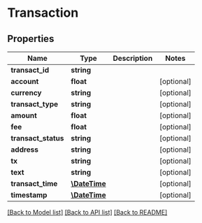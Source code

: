 # Transaction

## Properties
Name | Type | Description | Notes
------------ | ------------- | ------------- | -------------
**transact_id** | **string** |  | 
**account** | **float** |  | [optional] 
**currency** | **string** |  | [optional] 
**transact_type** | **string** |  | [optional] 
**amount** | **float** |  | [optional] 
**fee** | **float** |  | [optional] 
**transact_status** | **string** |  | [optional] 
**address** | **string** |  | [optional] 
**tx** | **string** |  | [optional] 
**text** | **string** |  | [optional] 
**transact_time** | [**\DateTime**](\DateTime.md) |  | [optional] 
**timestamp** | [**\DateTime**](\DateTime.md) |  | [optional] 

[[Back to Model list]](../README.md#documentation-for-models) [[Back to API list]](../README.md#documentation-for-api-endpoints) [[Back to README]](../README.md)


